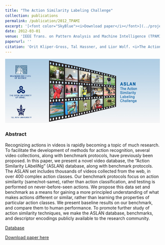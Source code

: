 ```yaml
---
title: "The Action Similarity Labeling Challenge"
collection: publications
permalink: /publication/2012_TPAMI
excerpt: '[<font color="SkyBlue"><i>Download paper</i></font>](../projects/ASLAN/ActionSimilarityLabelingChallenge_TPAMI_2012.pdf)'
date: 2012-03-01
venue: 'IEEE Trans. on Pattern Analysis and Machine Intelligence (TPAMI), 34(3)'
paperurl: ''
citation: 'Orit Kliper-Gross, Tal Hassner, and Lior Wolf. <i>The Action Similarity Labeling Challenge.</i> IEEE Trans. on Pattern Analysis and Machine Intelligence (TPAMI), 34(3), 2012'
---
```


<img src='../projects/ASLAN/aslanlogo.jpg'>

### Abstract
Recognizing actions in videos is rapidly becoming a topic of much research. To facilitate the development of methods for action recognition, several video collections, along with benchmark protocols, have previously been proposed. In this paper, we present a novel video database, the “Action Similarity LAbeliNg” (ASLAN) database, along with benchmark protocols. The ASLAN set includes thousands of videos collected from the web, in over 400 complex action classes. Our benchmark protocols focus on action similarity (same/not-same), rather than action classification, and testing is performed on never-before-seen actions. We propose this data set and benchmark as a means for gaining a more principled understanding of what makes actions different or similar, rather than learning the properties of particular action classes. We present baseline results on our benchmark, and compare them to human performance. To promote further study of action similarity techniques, we make the ASLAN database, benchmarks, and descriptor encodings publicly available to the research community.


[Database](../projects/ASLAN/ASLAN-main.html)

[Download paper here](../projects/ASLAN/ActionSimilarityLabelingChallenge_TPAMI_2012.pdf)
